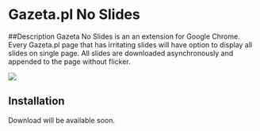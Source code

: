 Gazeta.pl No Slides
===========

##Description
Gazeta No Slides is an an extension for Google Chrome. Every Gazeta.pl page that has irritating slides will have option to display all slides on single page. 
All slides are downloaded asynchronously and appended to the page without flicker.

![](http://i.imgur.com/AVc3wab.png)

## Installation
Download will be available soon.



